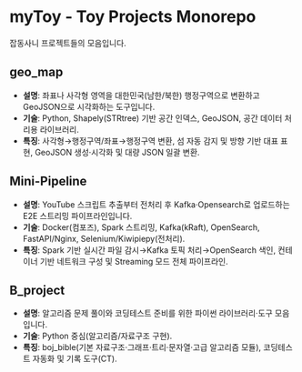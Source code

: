 # myToy - Toy Projects Monorepo
잡동사니 프로젝트들의 모음입니다.

<!-- AUTO-UPDATE:START -->
## geo_map
- **설명**: 좌표나 사각형 영역을 대한민국(남한/북한) 행정구역으로 변환하고 GeoJSON으로 시각화하는 도구입니다.  
- **기술**: Python, Shapely(STRtree) 기반 공간 인덱스, GeoJSON, 공간 데이터 처리용 라이브러리.  
- **특징**: 사각형→행정구역/좌표→행정구역 변환, 섬 자동 감지 및 방향 기반 대표 표현, GeoJSON 생성·시각화 및 대량 JSON 일괄 변환.

## Mini-Pipeline
- **설명**: YouTube 스크립트 추출부터 전처리 후 Kafka·Opensearch로 업로드하는 E2E 스트리밍 파이프라인입니다.  
- **기술**: Docker(컴포즈), Spark 스트리밍, Kafka(kRaft), OpenSearch, FastAPI/Nginx, Selenium/Kiwipiepy(전처리).  
- **특징**: Spark 기반 실시간 파일 감시→Kafka 토픽 처리→OpenSearch 색인, 컨테이너 기반 네트워크 구성 및 Streaming 모드 전체 파이프라인.

## B_project
- **설명**: 알고리즘 문제 풀이와 코딩테스트 준비를 위한 파이썬 라이브러리·도구 모음입니다.  
- **기술**: Python 중심(알고리즘/자료구조 구현).  
- **특징**: boj_bible(기본 자료구조·그래프·트리·문자열·고급 알고리즘 모듈), 코딩테스트 자동화 및 기록 도구(CT).
<!-- AUTO-UPDATE:END -->

<!-- LAST_PROCESSED_SHA: none -->

<!-- LAST_PROCESSED_SHA: 78cfb73926c460b7c4a57aaf72d5a33e3dab3b5d -->
